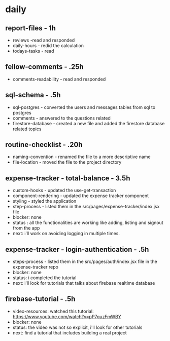 # daily

## report-files - 1h
* reviews -read and responded
* daily-hours - redid the calculation
* todays-tasks - read

## fellow-comments - .25h
* comments-readability - read and responded

## sql-schema - .5h
* sql-postgres - converted the users and messages tables from sql to postgres
* comments - answered to the questions related
* firestore-database - created a new file and added the firestore database related topics

## routine-checklist - .20h
* naming-convention - renamed the file to a more descriptive name
* file-location - moved the file to the project directory

## expense-tracker - total-balance - 3.5h
* custom-hooks - updated the use-get-transaction
* component-rendering - updated the expense tracker component
* styling - styled the application
* step-process - listed them in the src/pages/expense-tracker/index.jsx file
* blocker: none
* status : all the functionalities are working like adding, listing and signout from the app
* next: i'll work on avoiding logging in multiple times.

## expense-tracker - login-authentication - .5h
* steps-process - listed them in the src/pages/auth/index.jsx file in the expense-tracker repo
* blocker: none
* status: i completed the tutorial
* next: i'll look for tutorials that talks about firebase realtime database

## firebase-tutorial - .5h
* video-resources: watched this tutorial: https://www.youtube.com/watch?v=pP7quzFmWBY
* blocker: none
* status: the video was not so explicit, i'll look for other tutorials
* next: find a tutorial that includes building a real project
